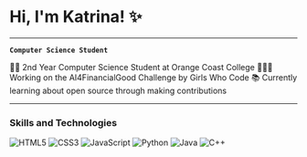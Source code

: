 <!-- Introduction Section -->
# Hi, I'm Katrina! ✨

---

**`Computer Science Student`**

<!-- Summary/Bio Section -->
👩‍🎓 2nd Year Computer Science Student at Orange Coast College
👩🏻‍💻 Working on the AI4FinancialGood Challenge by Girls Who Code
📚 Currently learning about open source through making contributions

---

<!--GitHub Stats Section -->
<!-- GitHub stats from https://github.com/anuraghazra/github-readme-stats -->

<!-- Skills and Technologies Section -->
### Skills and Technologies

<!-- Badges from https://github.com/Ileriayo/markdown-badges -->
![HTML5](https://img.shields.io/badge/html5-%23E34F26.svg?style=for-the-badge&logo=html5&logoColor=white)
![CSS3](https://img.shields.io/badge/css3-%231572B6.svg?style=for-the-badge&logo=css3&logoColor=white)
![JavaScript](https://img.shields.io/badge/javascript-%23323330.svg?style=for-the-badge&logo=javascript&logoColor=%23F7DF1E)
![Python](https://img.shields.io/badge/python-3670A0?style=for-the-badge&logo=python&logoColor=ffdd54)
![Java](https://img.shields.io/badge/java-%23ED8B00.svg?style=for-the-badge&logo=openjdk&logoColor=white)
![C++](https://img.shields.io/badge/c++-%2300599C.svg?style=for-the-badge&logo=c%2B%2B&logoColor=white)

<!-- Top Projects Section -->

<!-- Top Contributions Section -->

<!-- Socials/Contact Info Section -->
